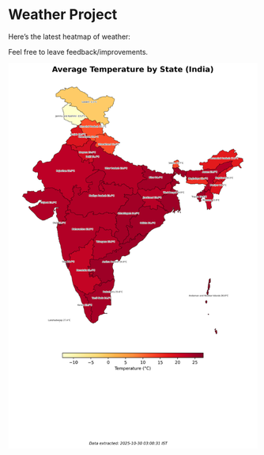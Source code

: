 # Weather Project

Here’s the latest heatmap of weather:

Feel free to leave feedback/improvements.

![India Heatmap](docs/assets/india_heatmap.png?v=028779)
